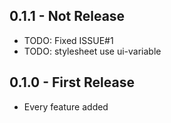 ## 0.1.1 - Not Release
* TODO: Fixed ISSUE#1
* TODO: stylesheet use ui-variable

## 0.1.0 - First Release
* Every feature added
